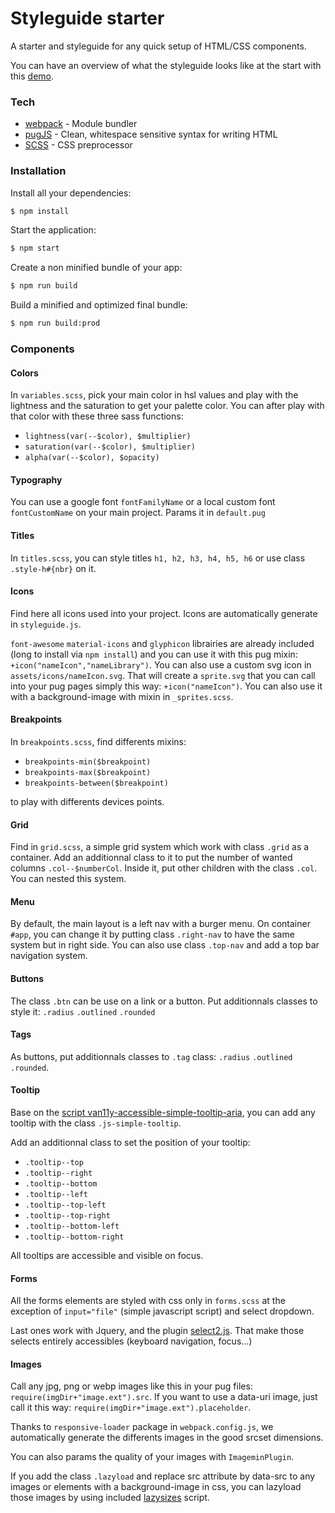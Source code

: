 
# Styleguide starter

A starter and styleguide for any quick setup of HTML/CSS components.

You can have an overview of what the styleguide looks like at the start with this [demo](https://www.marvinstarter.marvinx.com).


### Tech
* [webpack](https://webpack.js.org/) - Module bundler
* [pugJS](https://pugjs.org) - Clean, whitespace sensitive syntax for writing HTML
* [SCSS](https://sass-lang.com/) - CSS preprocessor


### Installation

Install all your dependencies:
```sh
$ npm install
```
Start the application:

```sh
$ npm start
```
Create a non minified bundle of your app:

```sh
$ npm run build
```
Build a minified and optimized final bundle:

```sh
$ npm run build:prod
```


### Components
#### Colors

In `variables.scss`, pick your main color in hsl values and play with the lightness and the saturation to get your palette color. You can after play with that color with these three sass functions:
* `lightness(var(--$color), $multiplier)`
* `saturation(var(--$color), $multiplier)`
* `alpha(var(--$color), $opacity)`

#### Typography
You can use a google font `fontFamilyName` or a local custom font `fontCustomName` on your main project. Params it in `default.pug`

#### Titles
In `titles.scss`, you can style titles `h1, h2, h3, h4, h5, h6` or use class `.style-h#{nbr}` on it.

#### Icons
Find here all icons used into your project.
Icons are automatically generate in `styleguide.js`.

`font-awesome` `material-icons` and `glyphicon` librairies are already included (long to install via `npm install`) and you can use it with this pug mixin: `+icon("nameIcon","nameLibrary")`.
You can also use a custom svg icon in `assets/icons/nameIcon.svg`. That will create a `sprite.svg` that you can call into your pug pages simply this way: `+icon("nameIcon")`. You can also use it with a background-image with mixin in `_sprites.scss`.

#### Breakpoints
In `breakpoints.scss`, find differents mixins:
* `breakpoints-min($breakpoint)`
* `breakpoints-max($breakpoint)`
* `breakpoints-between($breakpoint)`

to play with differents devices points.

#### Grid
Find in `grid.scss`, a simple grid system which work with class `.grid` as a container.
Add an additionnal class to it to put the number of wanted columns `.col--$numberCol`.
Inside it, put other children with the class `.col`. You can nested this system.

#### Menu
By default, the main layout is a left nav with a burger menu.
On container `#app`, you can change it by putting class `.right-nav` to have the same system but in right side.
You can also use class `.top-nav` and add a top bar navigation system.

#### Buttons
The class `.btn` can be use on a link or a button. Put additionnals classes to style it: `.radius` `.outlined` `.rounded`

#### Tags
As buttons, put additionnals classes to `.tag` class: `.radius` `.outlined` `.rounded`.

#### Tooltip
Base on the [script van11y-accessible-simple-tooltip-aria](https://github.com/nico3333fr/van11y-accessible-hide-show-aria), you can add any tooltip with the class `.js-simple-tooltip`.

Add an additionnal class to set the position of your tooltip:
* `.tooltip--top`
* `.tooltip--right`
* `.tooltip--bottom`
* `.tooltip--left`
* `.tooltip--top-left`
* `.tooltip--top-right`
* `.tooltip--bottom-left`
* `.tooltip--bottom-right`

All tooltips are accessible and visible on focus.

#### Forms
All the forms elements are styled with css only in `forms.scss` at the exception of `input="file"` (simple javascript script) and select dropdown.

Last ones work with Jquery, and the plugin [select2.js](https://select2.org/getting-started/installation).
That make those selects entirely accessibles (keyboard navigation, focus...)

#### Images
Call any jpg, png or webp images like this in your pug files: `require(imgDir+"image.ext").src`.
If you want to use a data-uri image, just call it this way: `require(imgDir+"image.ext").placeholder`.

Thanks to `responsive-loader` package in `webpack.config.js`, we automatically generate the differents images in the good srcset dimensions.

You can also params the quality of your images with `ImageminPlugin`.

If you add the class `.lazyload` and replace src attribute by data-src to any images or elements with a background-image in css, you can lazyload those images by using included [lazysizes](https://www.npmjs.com/package/lazysizes) script.


